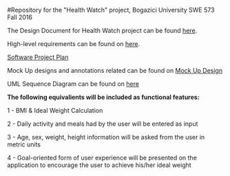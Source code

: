#Repository for the "Health Watch" project, Bogazici University SWE 573 Fall 2016

The Design Document for Health Watch project can be found  <a href="https://1drv.ms/w/s!AqEs9Z1WPQ7Dh0R9wx3ukDRJ6Nc2">here</a>.

High-level requirements can be found on <a href="https://github.com/taygungdmr/SWE573Fall16_TaygunGokdemir/wiki/Requirements">here</a>.

<a href="https://onedrive.live.com/?cid=C30E3D569DF52CA1&id=C30E3D569DF52CA1%21963&parId=C30E3D569DF52CA1%21877&o=OneUp">Software Project Plan</a>

Mock Up designs and annotations related can be found on <a href="https://github.com/taygungdmr/SWE573Fall16_TaygunGokdemir/wiki/Mock-Up-Design-&-Annotation">Mock Up Design</a>

UML Sequence Diagram can be found on <a href="https://github.com/taygungdmr/SWE573Fall16_TaygunGokdemir/wiki/UML-Sequence-Diagrams">here</a>

**The following equivalients will be included as functional features:**

1 - BMI & Ideal Weight Calculation

2 - Daily activity and meals had by the user will be entered as input

3 - Age, sex, weight, height information will be asked from the user in metric units

4 - Goal-oriented form of user experience will be presented on the application to encourage the user to achieve his/her ideal weight

